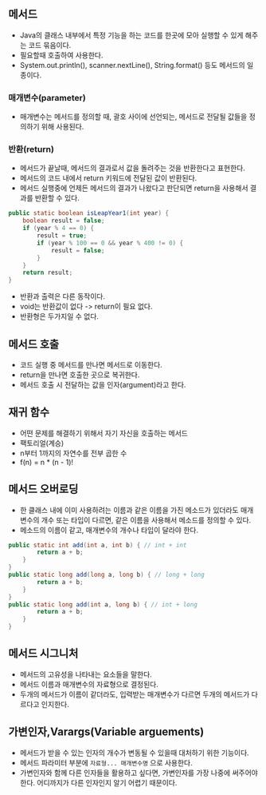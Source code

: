 ## 메서드
- Java의 클래스 내부에서 특정 기능을 하는 코드를 한곳에 모아 실행할 수 있게 해주는 코드 묶음이다.
- 필요할때 호출하여 사용한다.
- System.out.println(), scanner.nextLine(), String.format() 등도 메서드의 일종이다.

### 매개변수(parameter)
- 매개변수는 메서드를 정의할 때, 괄호 사이에 선언되는, 메서드로 전달될 값들을 정의하기 위해 사용된다.

### 반환(return)
- 메서드가 끝날때, 메서드의 결과로서 값을 돌려주는 것을 반환한다고 표현한다.
- 메서드의 코드 내에서 return 키워드에 전달된 값이 반환된다.
- 메서드 실행중에 언제든 메서드의 결과가 나왔다고 판단되면 return을 사용해서 결과를 반환할 수 있다.

```java
public static boolean isLeapYear1(int year) {
    boolean result = false;
    if (year % 4 == 0) {
        result = true;
        if (year % 100 == 0 && year % 400 != 0) {
            result = false;
        }
    }
    return result;
}
```
- 반환과 출력은 다른 동작이다.
- void는 반환값이 없다 -> return이 필요 없다.
- 반환형은 두가지일 수 없다.

## 메서드 호출
- 코드 실행 중 메서드를 만나면 메서드로 이동한다.
- return을 만나면 호출한 곳으로 복귀한다.
- 메서드 호출 시 전달하는 값을 인자(argument)라고 한다.

## 재귀 함수
- 어떤 문제를 해결하기 위해서 자기 자신을 호출하는 메서드
- 팩토리얼(계승)
- n부터 1까지의 자연수를 전부 곱한 수
- f(n) = n * (n - 1)!

## 메서드 오버로딩
- 한 클래스 내에 이미 사용하려는 이름과 같은 이름을 가진 메소드가 있더라도 매개변수의 개수 또는 타입이 다르면, 같은 이름을 사용해서 메소드를 정의할 수 있다.
- 메소드의 이름이 같고, 매개변수의 개수나 타입이 달라야 한다.

```java
public static int add(int a, int b) { // int + int
        return a + b;
    }
}
public static long add(long a, long b) { // long + long
        return a + b;
    }
}
public static long add(int a, long b) { // int + long
        return a + b;
    }
}
```

## 메서드 시그니처
- 메서드의 고유성을 나타내는 요소들을 말한다.
- 메서드 이름과 매개변수의 자료형으로 결정된다.
- 두개의 메서드가 이름이 같더라도, 입력받는 매개변수가 다르면 두개의 메서드가 다르다고 인지한다.

## 가변인자,Varargs(Variable arguements)
- 메서드가 받을 수 있는 인자의 개수가 변동될 수 있을때 대처하기 위한 기능이다.
- 메서드 파라미터 부분에 `자료형... 매개변수명` 으로 사용한다.
- 가변인자와 함께 다른 인자들을 활용하고 싶다면, 가변인자를 가장 나중에 써주어야 한다. 어디까지가 다른 인자인지 알기 어렵기 때문이다.

